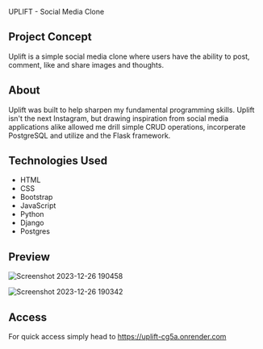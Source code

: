 UPLIFT - Social Media Clone

## Project Concept
Uplift is a simple social media clone where users have the ability to post, comment, like and share images and thoughts.

## About
Uplift was built to help sharpen my fundamental programming skills. Uplift isn't the next Instagram, but drawing inspiration from social media applications alike allowed me drill simple CRUD operations, incorperate PostgreSQL and utilize and the Flask framework.

## Technologies Used

- HTML
- CSS
- Bootstrap
- JavaScript
- Python
- Django
- Postgres

## Preview
![Screenshot 2023-12-26 190458](https://github.com/brandonoregan/Uplift-social-media-clone./assets/100802480/88d40505-e63e-4069-982f-2377766d3216)

![Screenshot 2023-12-26 190342](https://github.com/brandonoregan/Uplift-social-media-clone./assets/100802480/6f99d153-39dd-42b7-82d5-b609a5448a9d)

## Access
For quick access simply head to https://uplift-cg5a.onrender.com



